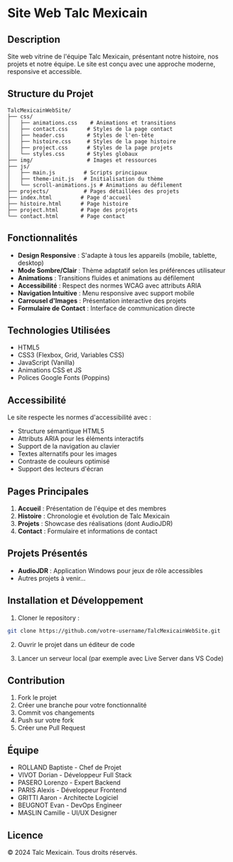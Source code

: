 # Site Web Talc Mexicain

## Description
Site web vitrine de l'équipe Talc Mexicain, présentant notre histoire, nos projets et notre équipe. Le site est conçu avec une approche moderne, responsive et accessible.

## Structure du Projet
```
TalcMexicainWebSite/
├── css/
│   ├── animations.css    # Animations et transitions
│   ├── contact.css      # Styles de la page contact
│   ├── header.css       # Styles de l'en-tête
│   ├── histoire.css     # Styles de la page histoire
│   ├── project.css      # Styles de la page projets
│   └── styles.css       # Styles globaux
├── img/                 # Images et ressources
├── js/
│   ├── main.js         # Scripts principaux
│   ├── theme-init.js   # Initialisation du thème
│   └── scroll-animations.js # Animations au défilement
├── projects/           # Pages détaillées des projets
├── index.html         # Page d'accueil
├── histoire.html      # Page histoire
├── project.html       # Page des projets
└── contact.html       # Page contact
```

## Fonctionnalités

- **Design Responsive** : S'adapte à tous les appareils (mobile, tablette, desktop)
- **Mode Sombre/Clair** : Thème adaptatif selon les préférences utilisateur
- **Animations** : Transitions fluides et animations au défilement
- **Accessibilité** : Respect des normes WCAG avec attributs ARIA
- **Navigation Intuitive** : Menu responsive avec support mobile
- **Carrousel d'Images** : Présentation interactive des projets
- **Formulaire de Contact** : Interface de communication directe

## Technologies Utilisées

- HTML5
- CSS3 (Flexbox, Grid, Variables CSS)
- JavaScript (Vanilla)
- Animations CSS et JS
- Polices Google Fonts (Poppins)

## Accessibilité

Le site respecte les normes d'accessibilité avec :
- Structure sémantique HTML5
- Attributs ARIA pour les éléments interactifs
- Support de la navigation au clavier
- Textes alternatifs pour les images
- Contraste de couleurs optimisé
- Support des lecteurs d'écran

## Pages Principales

1. **Accueil** : Présentation de l'équipe et des membres
2. **Histoire** : Chronologie et évolution de Talc Mexicain
3. **Projets** : Showcase des réalisations (dont AudioJDR)
4. **Contact** : Formulaire et informations de contact

## Projets Présentés

- **AudioJDR** : Application Windows pour jeux de rôle accessibles
- Autres projets à venir...

## Installation et Développement

1. Cloner le repository :
```bash
git clone https://github.com/votre-username/TalcMexicainWebSite.git
```

2. Ouvrir le projet dans un éditeur de code

3. Lancer un serveur local (par exemple avec Live Server dans VS Code)

## Contribution

1. Fork le projet
2. Créer une branche pour votre fonctionnalité
3. Commit vos changements
4. Push sur votre fork
5. Créer une Pull Request

## Équipe

- ROLLAND Baptiste - Chef de Projet
- VIVOT Dorian - Développeur Full Stack
- PASERO Lorenzo - Expert Backend
- PARIS Alexis - Développeur Frontend
- GRITTI Aaron - Architecte Logiciel
- BEUGNOT Evan - DevOps Engineer
- MASLIN Camille - UI/UX Designer

## Licence

© 2024 Talc Mexicain. Tous droits réservés.
